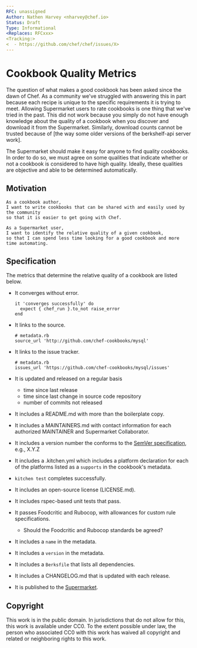 ```yaml
---
RFC: unassigned
Author: Nathen Harvey <nharvey@chef.io>
Status: Draft
Type: Informational
<Replaces: RFCxxx>
<Tracking:>
<  - https://github.com/chef/chef/issues/X>
---
```


# Cookbook Quality Metrics

The question of what makes a good cookbook has been asked since the dawn of Chef.  As a community we've struggled with answering this in part because each recipe is unique to the specific requirements it is trying to meet.  Allowing Supermarket users to rate cookbooks is one thing that we've tried in the past.  This did not work because you simply do not have enough knowledge about the quality of a cookbook when you discover and download it from the Supermarket.  Similarly, download counts cannot be trusted because of [the way some older versions of the berkshelf-api server work].

The Supermarket should make it easy for anyone to find quality cookbooks.  In order to do so, we must agree on some qualities that indicate whether or not a cookbook is considered to have high quality.  Ideally, these qualities are objective and able to be determined automatically.

## Motivation

    As a cookbook author,
    I want to write cookbooks that can be shared with and easily used by the community
    so that it is easier to get going with Chef.

    As a Supermarket user,
    I want to identify the relative quality of a given cookbook,
    so that I can spend less time looking for a good cookbook and more time automating.

## Specification

The metrics that determine the relative quality of a cookbook are listed below.

* It converges without error.

    ```
    it 'converges successfully' do
      expect { chef_run }.to_not raise_error
    end
    ```

* It links to the source.

    ```
    # metadata.rb
    source_url 'http://github.com/chef-cookbooks/mysql'
    ```

* It links to the issue tracker.

    ```
    # metadata.rb
    issues_url 'https://github.com/chef-cookbooks/mysql/issues'
    ```


* It is updated and released on a regular basis
  * time since last release
  * time since last change in source code repository
  * number of commits not released
* It includes a README.md with more than the boilerplate copy.
* It includes a MAINTAINERS.md with contact information for each authorized MAINTAINER and Supermarket Collaborator.
* It includes a version number the conforms to the [SemVer specification](http://semver.org/), e.g., X.Y.Z
* It includes a .kitchen.yml which includes a platform declaration for each of the platforms listed as a `supports` in the cookbook's metadata.
* `kitchen test` completes successfully.
* It includes an open-source license (LICENSE.md).
* It includes rspec-based unit tests that pass.
* It passes Foodcritic and Rubocop, with allowances for custom rule specifications.
  * Should the Foodcritic and Rubocop standards be agreed?
* It includes a `name` in the metadata.
* It includes a `version` in the metadata.
* It includes a `Berksfile` that lists all dependencies.
* It includes a CHANGELOG.md that is updated with each release.
* It is published to the [Supermarket](https://supermarket.chef.io).

## Copyright

This work is in the public domain. In jurisdictions that do not allow for this,
this work is available under CC0. To the extent possible under law, the person
who associated CC0 with this work has waived all copyright and related or
neighboring rights to this work.
